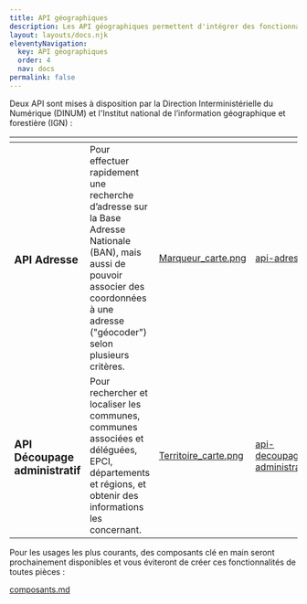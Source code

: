 ```yaml
---
title: API géographiques
description: Les API géographiques permettent d'intégrer des fonctionnalités liées à la géographie dans vos sites internet et applications, par exemple la recherche d'adresses ou l'utilisation de coordonnés GPS.
layout: layouts/docs.njk
eleventyNavigation:
  key: API géographiques
  order: 4
  nav: docs
permalink: false
---
```


Deux API sont mises à disposition par la Direction Interministérielle du Numérique (DINUM) et l'Institut national de l’information géographique et forestière (IGN) :

<table data-card-size="large" data-view="cards"><thead><tr><th></th><th></th><th data-hidden data-card-cover data-type="files"></th><th data-hidden data-card-target data-type="content-ref"></th></tr></thead><tbody><tr><td><h3>API Adresse</h3></td><td>Pour effectuer rapidement une recherche d’adresse sur la Base Adresse Nationale (BAN), mais aussi de pouvoir associer des coordonnées à une adresse ("géocoder") selon plusieurs critères.</td><td><a href="../../.gitbook/assets/Marqueur_carte.png">Marqueur_carte.png</a></td><td><a href="api-adresse.md">api-adresse.md</a></td></tr><tr><td><h3>API Découpage administratif</h3></td><td>Pour rechercher et localiser les communes, communes associées et déléguées, EPCI, départements et régions, et obtenir des informations les concernant.</td><td><a href="../../.gitbook/assets/Territoire_carte.png">Territoire_carte.png</a></td><td><a href="api-decoupage-administratif.md">api-decoupage-administratif.md</a></td></tr></tbody></table>

Pour les usages les plus courants, des composants clé en main seront prochainement disponibles et vous éviteront de créer ces fonctionnalités de toutes pièces :&#x20;

[composants.md](../composants.md)

